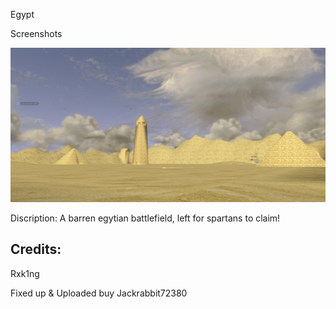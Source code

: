 Egypt

Screenshots

![Screenshot](https://github.com/jackrabbit72380/Ho4kmmm/blob/master/common/H3EK/tags/rxk1ng/levels/egypt/preview.jpg)

Discription: A barren egytian battlefield, left  for spartans to claim!

## Credits:

Rxk1ng

Fixed up & Uploaded buy Jackrabbit72380
